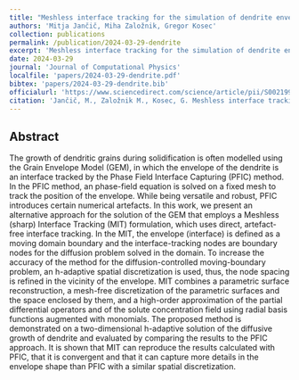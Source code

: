 ```yaml
---
title: "Meshless interface tracking for the simulation of dendrite envelope growth"
authors: 'Mitja Jančič, Miha Založnik, Gregor Kosec'
collection: publications
permalink: /publication/2024-03-29-dendrite
excerpt: 'Meshless interface tracking for the simulation of dendrite envelope growth'
date: 2024-03-29
journal: 'Journal of Computational Physics'
localfile: 'papers/2024-03-29-dendrite.pdf'
bibtex: 'papers/2024-03-29-dendrite.bib'
officialurl: 'https://www.sciencedirect.com/science/article/pii/S0021999124002225?via%3Dihub'
citation: 'Jančič, M., Založnik M., Kosec, G. Meshless interface tracking for the simulation of dendrite envelope growth. Journal of Computational Physics (2024). https://doi.org/10.1016/j.jcp.2024.112973'
---
```


## Abstract

The growth of dendritic grains during solidification is often modelled using the Grain Envelope Model (GEM), in which the envelope of the dendrite is an interface tracked by the Phase Field Interface Capturing (PFIC) method. In the PFIC method, an phase-field equation is solved on a fixed mesh to track the position of the envelope. While being versatile and robust, PFIC introduces certain numerical artefacts. In this work, we present an alternative approach for the solution of the GEM that employs a Meshless (sharp) Interface Tracking (MIT) formulation, which uses direct, artefact-free interface tracking. In the MIT, the envelope (interface) is defined as a moving domain boundary and the interface-tracking nodes are boundary nodes for the diffusion problem solved in the domain. To increase the accuracy of the method for the diffusion-controlled moving-boundary problem, an h-adaptive spatial discretization is used, thus, the node spacing is refined in the vicinity of the envelope. MIT combines a parametric surface reconstruction, a mesh-free discretization of the parametric surfaces and the space enclosed by them, and a high-order approximation of the partial differential operators and of the solute concentration field using radial basis functions augmented with monomials. The proposed method is demonstrated on a two-dimensional h-adaptive solution of the diffusive growth of dendrite and evaluated by comparing the results to the PFIC approach. It is shown that MIT can reproduce the results calculated with PFIC, that it is convergent and that it can capture more details in the envelope shape than PFIC with a similar spatial discretization.